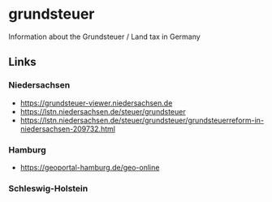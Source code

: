 # grundsteuer
Information about the Grundsteuer / Land tax in Germany

## Links

### Niedersachsen
- https://grundsteuer-viewer.niedersachsen.de
- https://lstn.niedersachsen.de/steuer/grundsteuer
- https://lstn.niedersachsen.de/steuer/grundsteuer/grundsteuerreform-in-niedersachsen-209732.html

### Hamburg
- https://geoportal-hamburg.de/geo-online

### Schleswig-Holstein
